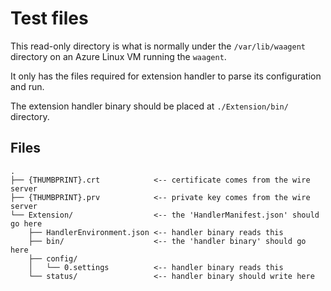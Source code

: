# Test files

This read-only directory is what is normally under the `/var/lib/waagent`
directory on an Azure Linux VM running the `waagent`.

It only has the files required for extension handler to parse its
configuration and run.

The extension handler binary should be placed at `./Extension/bin/`
directory.

## Files

```
.
├── {THUMBPRINT}.crt            <-- certificate comes from the wire server
├── {THUMBPRINT}.prv            <-- private key comes from the wire server
└── Extension/                  <-- the 'HandlerManifest.json' should go here
    ├── HandlerEnvironment.json <-- handler binary reads this
    ├── bin/                    <-- the 'handler binary' should go here
    ├── config/
    │   └── 0.settings          <-- handler binary reads this
    └── status/                 <-- handler binary should write here
```